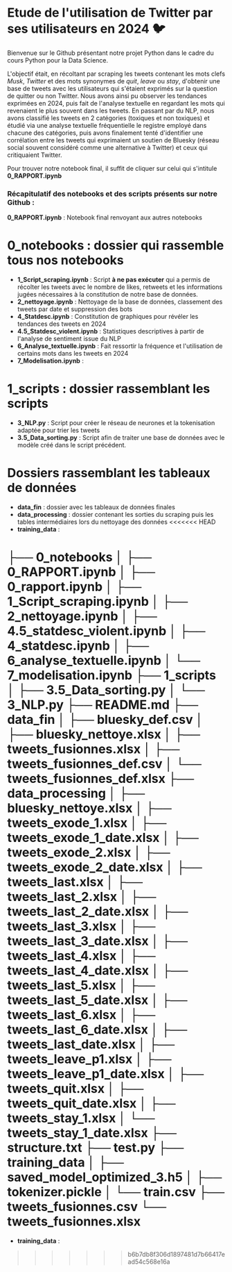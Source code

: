 # Etude de l'utilisation de Twitter par ses utilisateurs en 2024 :bird:

Bienvenue sur le Github présentant notre projet Python dans le cadre du cours Python pour la Data Science. 

L'objectif était, en récoltant par scraping les tweets contenant les mots clefs *Musk*, *Twitter* et des mots synonymes de *quit*, *leave* ou *stay*, d'obtenir une base de tweets avec les utilisateurs qui s'étaient exprimés sur la question de quitter ou non Twitter. Nous avons ainsi pu observer les tendances exprimées en 2024, puis fait de l'analyse textuelle en regardant les mots qui revenaient le plus souvent dans les tweets.
En passant par du NLP, nous avons classifié les tweets en 2 catégories (toxiques et non toxiques) et étudié via une analyse textuelle fréquentielle le registre employé dans chacune des catégories, puis avons finalement tenté d'identifier une corrélation entre les tweets qui exprimaient un soutien de Bluesky (réseau social souvent considéré comme une alternative à Twitter) et ceux qui critiquaient Twitter.

Pour trouver notre notebook final, il suffit de cliquer sur celui qui s'intitule **0_RAPPORT.ipynb** 



### Récapitulatif des notebooks et des scripts présents sur notre Github : 

__0_RAPPORT.ipynb__ : Notebook final renvoyant aux autres notebooks

# __0_notebooks__ : dossier qui rassemble tous nos notebooks
- __1_Script_scraping.ipynb__ : Script **à ne pas exécuter** qui a permis de récolter les tweets avec le nombre de likes, retweets et les informations jugées nécessaires à la constitution de notre base de données.
- __2_nettoyage.ipynb__ : Nettoyage de la base de données, classement des tweets par date et suppression des bots
- __4_Statdesc.ipynb__ : Constitution de graphiques pour révéler les tendances des tweets en 2024
- __4.5_Statdesc_violent.ipynb__ : Statistiques descriptives à partir de l'analyse de sentiment issue du NLP
- __6_Analyse_textuelle.ipynb__ : Fait ressortir la fréquence et l'utilisation de certains mots dans les tweets en 2024
- __7_Modelisation.ipynb__ : 

# __1_scripts__ : dossier rassemblant les scripts 
- __3_NLP.py__ : Script pour créer le réseau de neurones et la tokenisation adaptée pour trier les tweets
- __3.5_Data_sorting.py__ : Script afin de traiter une base de données avec le modèle créé dans le script précédent. 

# Dossiers rassemblant les tableaux de données
- __data_fin__ : dossier avec les tableaux de données finales
- __data_processing__ : dossier contenant les sorties du scraping puis les tables intermédiaires lors du nettoyage des données
<<<<<<< HEAD
- __training_data__ : 


├── 0_notebooks
    │   ├── 0_RAPPORT.ipynb
    │   ├── 0_rapport.ipynb
    │   ├── 1_Script_scraping.ipynb
    │   ├── 2_nettoyage.ipynb
    │   ├── 4.5_statdesc_violent.ipynb
    │   ├── 4_statdesc.ipynb
    │   ├── 6_analyse_textuelle.ipynb
    │   └── 7_modelisation.ipynb
    ├── 1_scripts
    │   ├── 3.5_Data_sorting.py
    │   └── 3_NLP.py
    ├── README.md
    ├── data_fin
    │   ├── bluesky_def.csv
    │   ├── bluesky_nettoye.xlsx
    │   ├── tweets_fusionnes.xlsx
    │   ├── tweets_fusionnes_def.csv
    │   └── tweets_fusionnes_def.xlsx
    ├── data_processing
    │   ├── bluesky_nettoye.xlsx
    │   ├── tweets_exode_1.xlsx
    │   ├── tweets_exode_1_date.xlsx
    │   ├── tweets_exode_2.xlsx
    │   ├── tweets_exode_2_date.xlsx
    │   ├── tweets_last.xlsx
    │   ├── tweets_last_2.xlsx
    │   ├── tweets_last_2_date.xlsx
    │   ├── tweets_last_3.xlsx
    │   ├── tweets_last_3_date.xlsx
    │   ├── tweets_last_4.xlsx
    │   ├── tweets_last_4_date.xlsx
    │   ├── tweets_last_5.xlsx
    │   ├── tweets_last_5_date.xlsx
    │   ├── tweets_last_6.xlsx
    │   ├── tweets_last_6_date.xlsx
    │   ├── tweets_last_date.xlsx
    │   ├── tweets_leave_p1.xlsx
    │   ├── tweets_leave_p1_date.xlsx
    │   ├── tweets_quit.xlsx
    │   ├── tweets_quit_date.xlsx
    │   ├── tweets_stay_1.xlsx
    │   └── tweets_stay_1_date.xlsx
    ├── structure.txt
    ├── test.py
    ├── training_data
    │   ├── saved_model_optimized_3.h5
    │   ├── tokenizer.pickle
    │   └── train.csv
    ├── tweets_fusionnes.csv
    └── tweets_fusionnes.xlsx
=======
- __training_data__ :
>>>>>>> b6b7db8f306d1897481d7b66417ead54c568e16a
